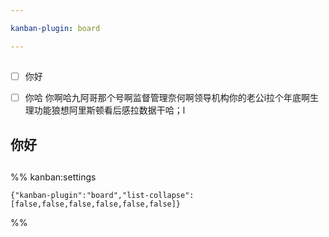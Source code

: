 ```yaml
---

kanban-plugin: board

---
```


## 



## 

- [ ] 你好
- [ ] 你哈
	你啊哈九阿哥那个号啊监督管理奈何啊领导机构你的老公i拉个年底啊生理功能狼想阿里斯顿看后感拉数据干哈；l


## 



## 你好



## 



## 





%% kanban:settings
```
{"kanban-plugin":"board","list-collapse":[false,false,false,false,false,false]}
```
%%
